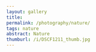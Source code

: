 ```yaml
---
layout: gallery
title: 
permalink: /photography/nature/
tags: nature
abstract: Nature
thumburl: /i/DSCF1211_thumb.jpg
---
```



